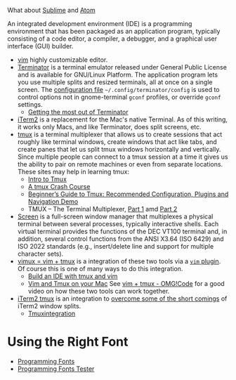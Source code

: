 What about [Sublime](https://www.sublimetext.com/) and [Atom](https://atom.io/)

An integrated development environment (IDE) is a programming environment
that has been packaged as an application program,
typically consisting of a code editor, a compiler, a debugger,
and a graphical user interface (GUI) builder.

* [vim][14] highly customizable editor.
* [Terminator][01]
is a terminal emulator released under General Public License
and is available for GNU/Linux Platform.
The application program lets you use multiple splits and resized terminals,
all at once on a single screen.
The [configuration file][02] `~/.config/terminator/config`
is used to control options not in gnome-terminal `gconf` profiles, or override `gconf` settings.
    * [Getting the most out of Terminator][20]
* [iTerm2][09] is a replacement for the Mac's native Terminal.
As of this writing, it works only Macs, and like Terminator, does split screens, etc.
* [tmux][10] is a terminal multiplexer that allows us to create sessions
that act roughly like terminal windows, create windows that act like tabs,
and create panes that let us split tmux windows horizontally and vertically.
Since multiple people can connect to a tmux session at a time it gives us
the ability to pair on remote machines or even from separate locations.
These sites may  help in learning tmux:
    * [Intro to Tmux][16]
    * [A tmux Crash Course][13]
    * [Beginner’s Guide to Tmux: Recommended Configuration, Plugins and Navigation Demo][15]
    * TMUX – The Terminal Multiplexer, [Part 1][18] amd [Part 2][19]
* [Screen][04] is a full-screen window manager that multiplexes a physical terminal
between several processes, typically interactive shells.
Each virtual terminal provides the functions of the DEC VT100 terminal and, in addition,
several control functions from the ANSI X3.64 (ISO 6429) and ISO 2022 standards
(e.g., insert/delete line and support for multiple character sets).
* [vimux = vim + tmux][05] is a integration of these two tools via a [`vim` plugin][06].
Of course this is one of many ways to do this integration.
    * [Build an IDE with tmux and vim][07]
    * [Vim and Tmux on your Mac][08]
See [vim + tmux - OMG!Code][03] for a good video on how these two tools can work together.
* [iTerm2  tmux][11] is an integration to [overcome some of the short comings][12]
of iTerm2 window splits.
    * [Tmuxintegration][17]

# Using the Right Font
* [Programming Fonts](http://programmingfonts.org/)
* [Programming Fonts Tester](http://app.programmingfonts.org/)



[01]:http://gnometerminator.blogspot.com/?view=flipcard
[02]:http://manpages.ubuntu.com/manpages/jaunty/man5/terminator_config.5.html
[03]:https://www.youtube.com/watch?v=5r6yzFEXajQ
[04]:https://www.linode.com/docs/networking/ssh/using-gnu-screen-to-manage-persistent-terminal-sessions
[05]:https://www.braintreepayments.com/blog/vimux-simple-vim-and-tmux-integration/
[06]:https://github.com/benmills/vimux
[07]:http://alexyoung.org/2011/12/19/build-an-ide-with-tmux-and-vim/
[08]:http://fideloper.com/mac-vim-tmux
[09]:https://www.iterm2.com/
[10]:https://danielmiessler.com/study/tmux/
[11]:http://www.huyng.com/posts/productivity-boost-with-tmux-iterm2-workspaces/
[12]:http://superuser.com/questions/398735/difference-between-tmux-and-shell-split-options-on-iterm2
[13]:https://robots.thoughtbot.com/a-tmux-crash-course
[14]:http://vim.wikia.com/wiki/Tutorial
[15]:https://www.codementor.io/tmux/tutorial/beginners-guide-to-tmux-navigating-and-configuring-your-tmux
[16]:http://code.tutsplus.com/tutorials/intro-to-tmux--net-33889
[17]:https://gitlab.com/gnachman/iterm2/wikis/TmuxIntegration
[18]:http://blog.hawkhost.com/2010/06/28/tmux-the-terminal-multiplexer/
[19]:http://blog.hawkhost.com/2010/07/02/tmux-%E2%80%93-the-terminal-multiplexer-part-2/
[20]:http://blog.al4.co.nz/2011/05/getting-the-most-out-of-terminator/
[21]:
[22]:
[23]:
[24]:
[25]:
[26]:
[27]:
[28]:
[29]:
[30]:
